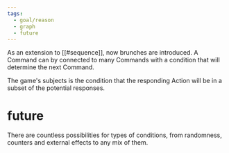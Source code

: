 ```yaml
---
tags:
  - goal/reason
  - graph
  - future
---
```


As an extension to [[#sequence]], now brunches are introduced. A Command can by connected to many Commands with a condition that will determine the next Command.

The game's subjects is the condition that the responding Action will be in a subset of the potential responses.
# future
There are countless possibilities for types of conditions, from randomness, counters and external effects to any mix of them.

